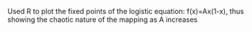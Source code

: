 Used R to plot the fixed points of the logistic equation: f(x)=Ax(1-x), thus showing the chaotic nature of the mapping as A increases
